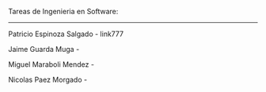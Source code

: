 Tareas de Ingenieria en Software:
_________________________________


Patricio Espinoza Salgado - link777

Jaime Guarda Muga	  -

Miguel Maraboli Mendez    -

Nicolas Paez Morgado      -
